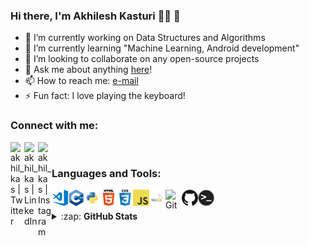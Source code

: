 ### Hi there, I'm Akhilesh Kasturi 👨‍💻 👋

- 🔭 I’m currently working on Data Structures and Algorithms
- 🌱 I’m currently learning "Machine Learning, Android development"
- 👯 I’m looking to collaborate on any open-source projects
- 💬 Ask me about anything [here][issues]!
- 📫 How to reach me: [e-mail](mailto:akhilkas2001@gmail.com)
- ⚡ Fun fact: I love playing the keyboard!
<!--- 🤔 I’m looking for help with ...-->
### Connect with me:

[<img align="left" alt="akhil_kas | Twitter" width="22px" src="https://cdn.jsdelivr.net/npm/simple-icons@v3/icons/twitter.svg" />][twitter]
[<img align="left" alt="akhil_kas | LinkedIn" width="22px" src="https://cdn.jsdelivr.net/npm/simple-icons@v3/icons/linkedin.svg" />][linkedin]
[<img align="left" alt="akhil_kas | Instagram" width="22px" src="https://cdn.jsdelivr.net/npm/simple-icons@v3/icons/instagram.svg" />][instagram]

<br>

### Languages and Tools:

<img align="left" alt="Visual Studio Code" width="26px" src="https://raw.githubusercontent.com/github/explore/80688e429a7d4ef2fca1e82350fe8e3517d3494d/topics/visual-studio-code/visual-studio-code.png" />
<img align="left" alt="CPP" width="26px" src="https://raw.githubusercontent.com/github/explore/80688e429a7d4ef2fca1e82350fe8e3517d3494d/topics/cpp/cpp.png" />
<img align="left" alt="Python" width="26px" src="https://raw.githubusercontent.com/github/explore/80688e429a7d4ef2fca1e82350fe8e3517d3494d/topics/python/python.png" />
<img align="left" alt="HTML5" width="26px" src="https://raw.githubusercontent.com/github/explore/80688e429a7d4ef2fca1e82350fe8e3517d3494d/topics/html/html.png" />
<img align="left" alt="CSS3" width="26px" src="https://raw.githubusercontent.com/github/explore/80688e429a7d4ef2fca1e82350fe8e3517d3494d/topics/css/css.png" />
<img align="left" alt="JavaScript" width="26px" src="https://raw.githubusercontent.com/github/explore/80688e429a7d4ef2fca1e82350fe8e3517d3494d/topics/javascript/javascript.png" />
<img align="left" alt="MySQL" width="26px" src="https://raw.githubusercontent.com/github/explore/80688e429a7d4ef2fca1e82350fe8e3517d3494d/topics/mysql/mysql.png" />
<img align="left" alt="Git" width="26px" src="https://web.archive.org/web/20201212154524/https://camo.githubusercontent.com/972b83b5e5f33e71f2c18414f088759f5dc9bfb7c8fc999ce48e630598d27966/68747470733a2f2f64657669636f6e732e6769746875622e696f2f64657669636f6e2f64657669636f6e2e6769742f69636f6e732f6769742f6769742d6f726967696e616c2e737667" />
<img align="left" alt="GitHub" width="26px" src="https://raw.githubusercontent.com/github/explore/78df643247d429f6cc873026c0622819ad797942/topics/github/github.png" />
<img align="left" alt="Terminal" width="26px" src="https://raw.githubusercontent.com/github/explore/80688e429a7d4ef2fca1e82350fe8e3517d3494d/topics/terminal/terminal.png" />

<br>
<br>

<details>
  <summary>:zap:  <b>GitHub Stats</b></summary>
  <br>

  [![AkhilKas's github stats](https://github-readme-stats.vercel.app/api?username=AkhilKas&show_icons=true&theme=radical)](https://github.com/AkhilKas/github-readme-stats)

  [![Top Langs](https://github-readme-stats.vercel.app/api/top-langs/?username=AkhilKas&theme=radical)](https://github.com/AkhilKas/github-readme-stats)

</details>

[issues]: https://github.com/AkhilKas/AkhilKas/issues
[twitter]: https://twitter.com/akhil_kas
[instagram]: https://www.instagram.com/akhil_kas/
[linkedin]: https://www.linkedin.com/in/akhilesh-kasturi/
